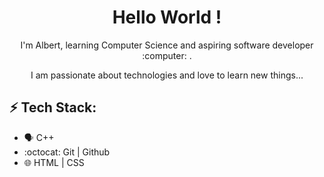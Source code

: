 ## <h1 align="center">Hello World !</h1>

<p align="center">I'm Albert, learning Computer Science and aspiring software developer :computer: .</p>
<p align="center">I am passionate about technologies and love to learn new things...</p>

## ⚡ Tech Stack:

* 🗣 C++ 
* :octocat: Git | Github
* 🌐 HTML | CSS
 
